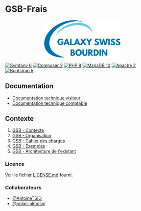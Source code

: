 # GSB-Frais
<p align="center">
    <img src="public/images/logogsb.png" width="250px"/>
</p>

[![Symfony 6](https://img.shields.io/badge/Symfony-6.0.6-e5e8e4.svg?style=flat-square&logo=symfony)](https://symfony.com/5)
[![Composer 2](https://img.shields.io/badge/Composer-2.3.3-89552c.svg?style=flat-square&logo=composer)](https://getcomposer.org/)
[![PHP 8](https://img.shields.io/badge/PHP-8.1.4-8892bf.svg?style=flat-square&logo=php&logoColor=ffffff)](https://www.php.net/)
[![MariaDB 10](https://img.shields.io/badge/MariaDB-10.6.4-c0765a.svg?style=flat-square&logo=mariadb)](https://mariadb.org/)
[![Apache 2](https://img.shields.io/badge/Apache-2.4.53-a2205c.svg?style=flat-square&logo=apache)](https://httpd.apache.org/)
[![Bootstrap 5](https://img.shields.io/badge/Bootstrap-5.1-7952b3.svg?style=flat-square&logo=bootstrap&logoColor=white)](https://getbootstrap.com/)

## Documentation

* [Documentation technique visiteur](https://github.com/AntoineTSIO/GSB-Frais/blob/main/docs/Documentation-Technique.pdf)
* [Documentation technique comptable](https://github.com/AntoineTSIO/GSB-Frais/blob/comptable/docs/Documentation-Technique.pdf)

## Contexte

1. [GSB - Contexte](https://github.com/AntoineTSIO/GSB-Frais/blob/comptable/docs/01-GSB-Contexte.pdf)
2. [GSB - Organisation](https://github.com/AntoineTSIO/GSB-Frais/blob/comptable/docs/02-GSB-Organisation.pdf)
3. [GSB - Cahier des charges](https://github.com/AntoineTSIO/GSB-Frais/blob/comptable/docs/03-GSB-AppliFrais-Description.pdf)
4. [GSB - Exemples](https://github.com/AntoineTSIO/GSB-Frais/blob/comptable/docs/04-GSB-AppliFrais-Commentaires.pdf)
5. [GSB - Architecture de l'existant](https://github.com/AntoineTSIO/GSB-Frais/blob/comptable/docs/05-GSB-Architecture-Application-Existante.pdf)

### Licence

Voir le fichier [LICENSE.md](https://github.com/AntoineTSIO/GSB-Frais/blob/main/LICENSE.md) fourni.

### Collaborateurs

* [@AntoineTSIO](https://github.com/AntoineTSIO)
* [@nolan-almosni](https://github.com/nolan-almosni)